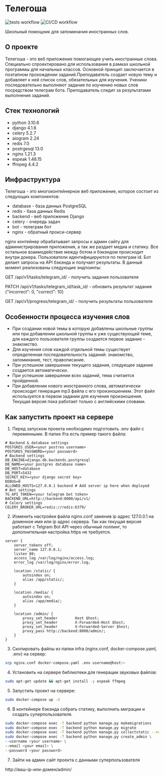 # Телегоша

![tests workflow](https://github.com/deevgeny/telegosha/actions/workflows/tests_workflow.yaml/badge.svg)
![CI/CD workflow](https://github.com/deevgeny/telegosha/actions/workflows/ci_cd_workflow.yaml/badge.svg)

Школьный помощник для запоминания иностранных слов.

## О проекте
Телегоша - это веб приложение помогающее учить иностранные слова.
Специально спроектировано для использования в рамках школьной программы для
начальных классов. Основной принцип заключается в поэтапном прохождении
заданий.Преподаватель создает новую тему и добавляет к ней список слов, 
обязательных для изучения. Ученики последовательно выполняют задания по 
изучению новых слов посредством телеграм бота. Преподаватель следит за 
результатами выполнения заданий. 

## Стек технологий
* python 3.10.6
* django 4.1.6
* celery 5.2.7
* aiogram 2.24
* redis 7.0
* postrgesql 13.0
* nginx 1.21.3
* espeak 1.48.15
* ffmpeg 4.4.2

## Инфраструктура
Телегоша - это многоконтейнерное веб приложение, которое состоит из следующих
компонентов:
* database - база данных PostgreSQL
* redis - база данных Redis
* backend - веб приложение Django
* celery - очередь задач
* bot - телеграм бот
* nginx - обратный прокси-сервер

nginx контейнер обрабатывает запросы к админ сайту для администрирования 
приложения, а так же раздает медиа и статику. Все остальное взаимодействие 
между ботом и бэкэндом происходит внутри докера. Пользователи идентифицируются 
по телеграм id. Бот делает запросы на API бэкэнда и получает результаты. В 
данный момент реализованы следующие эндпоинты:

GET /api/v1/tasks/telegram_id/ - получить задания пользователя

PATCH /api/v1/tasks/telegram_id/task_id/ - обновить результат задания
{"incorrect": 0,
 "correct": 10}

GET /api/v1/progress/telegram_id/ - получить результаты пользователя


## Особенности процесса изучения слов
* При создании новой темы в которую добавлены школьные группы или  при 
добавлении школьной группы к уже существующей теме, для каждого пользователя 
группы создается первое задание - знакомство.
* Для изучения слов каждой отдельной темы существует определенная 
последовательность заданий: знакомство, запоминание, тест, правописание.
* При успешном завершении  текущего задания, следуещее задание создается 
автоматически.
* При успешном завершении всех заданий, тема считается пройденной.
* При добавлении нового иностранного слова, автоматически происходит генерация
mp3 файла с его произношением. Этот файл используется в первом задании
для изучения произношения. Текущая версия пока работает только с английскими
словами.

## Как запустить проект на сервере
1. Перед запуском проекта необходимо подготовить .env файл с переменными. В 
папке ifra есть пример такого файла:
```
# Backend & database settings
POSTGRES_USER=<your postres username>
POSTGRES_PASSWORD=<your password>
# Backend settings
DB_ENGINE=django.db.backends.postgresql
DB_NAME=<your postgres database name>
DB_HOST=database
DB_PORT=5432
SECRET_KEY=<your django secret key>
DEBUG=0
ALLOWED_HOSTS=127.0.0.1 backend # Add server ip here when deployed
# Bot settings
TG_API_TOKEN=<your telegram bot token>
BACKEND_URL=http://backend:8000/api/v1/
# Celery settings
CELERY_BROKER_URL=redis://redis:6379/
```

2. Изменить настройки файла nginx.conf заменив ip адрес 127.0.0.1 на доменное 
имя или ip адрес сервера. Так как текущая версия работает с Telgram Bot API 
через обычный поллинг, то дополнительная настройка https не требуется. 
```
server {
    server_tokens off;
    server_name 127.0.0.1;
    listen 80;
    access_log /var/log/nginx/access.log;
    error_log /var/log/nginx/error.log;

    location /static/ {
        autoindex on;
        alias /app/static/;
    }

    location /media/ {
        autoindex on;
        alias /app/media/;
    }

    location /admin/ {
        proxy_set_header        Host $host;
        proxy_set_header        X-Forwarded-Host $host;
        proxy_set_header        X-Forwarded-Server $host;
        proxy_pass http://backend:8000/admin/;
    }
} 
```

3. Скопировать файлы из папки infra (nginx.conf, docker-compose.yaml, .env) на
сервер:
```sh
scp nginx.conf docker-compose.yaml .env username@host:~
```

4. Установить на сервере библиотеки для генерации звуковых файлов:
```sh
sudo apt-get update && apt-get install -y espeak ffmpeg
```

5. Запустить проект на сервере:
```sh
sudo docker-compose up -d
```

6. В контейнере бэкэнда собрать статику, выполнить миграции и создать
суперпользователя.
```sh
sudo docker-compose exec -T backend python manage.py makemigrations
sudo docker-compose exec -T backend python manage.py migrate
sudo docker-compose exec -T backend python manage.py collectstatic --no-input
sudo docker-compose exec -T backend python manage.py create_admin \
--username <your username> \
--email <your email> \
--password <your password> 
```

7. Зайти на админ сайт проекта с данными суперпользователя

http://ваш-ip-или-домен/admin/
